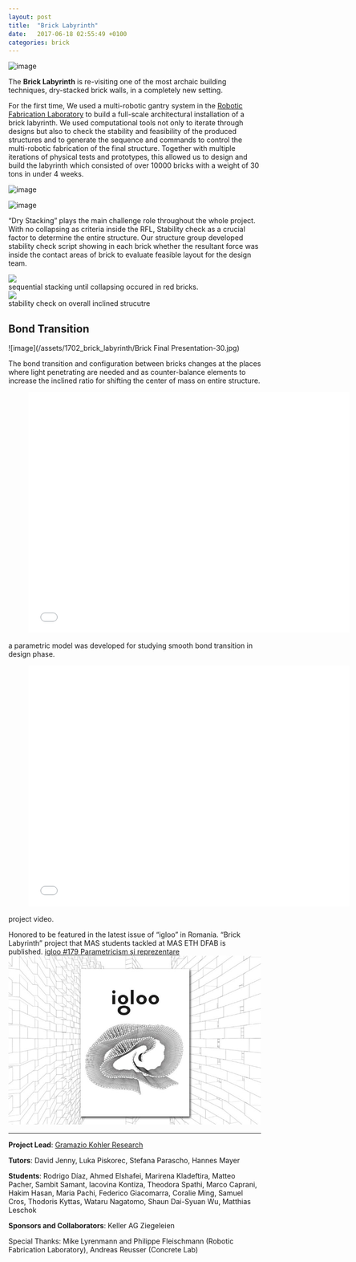 ```yaml
---
layout: post
title:  "Brick Labyrinth"
date:   2017-06-18 02:55:49 +0100
categories: brick
---
```


![image](/assets/1702_brick_labyrinth/labyrinth_001.JPG)


The **Brick Labyrinth** is re-visiting one of the most archaic building techniques, dry-stacked brick walls, in a completely new setting. 

For the first time, We used a multi-robotic gantry system in the [Robotic Fabrication Laboratory][Robotic-Fabrication-Laboratory] to build a full-scale architectural installation of a brick labyrinth. We used computational tools not only to iterate through designs but also to check the stability and feasibility of the produced structures and to generate the sequence and commands to control the multi-robotic fabrication of the final structure. Together with multiple iterations of physical tests and prototypes, this allowed us to design and build the labyrinth which consisted of over 10000 bricks with a weight of 30 tons in under 4 weeks.

![image](/assets/1702_brick_labyrinth/IMG_4425.JPG)

![image](/assets/1702_brick_labyrinth/DSC_5324.JPG)

“Dry Stacking” plays the main challenge role throughout the whole project. With no collapsing as criteria inside the RFL, Stability check as a crucial factor to determine the entire structure. Our structure group developed stability check script showing in each brick whether the resultant force was inside the contact areas of brick to evaluate feasible layout for the design team.

<img src="{{site.url}}/assets/1702_brick_labyrinth/butressWall.gif" style="display: block; margin: auto;" />
sequential stacking until collapsing occured in red bricks.
<img src="{{site.url}}/assets/1702_brick_labyrinth/Stability-check-1.gif" style="display: block; margin: auto;" />
stability check on overall inclined strucutre 


## Bond Transition

![image](/assets/1702_brick_labyrinth/Brick Final Presentation-30.jpg)

The bond transition and configuration between bricks changes at the places where light penetrating are needed and as counter-balance elements to increase the inclined ratio for shifting the center of mass on entire structure. 

<div class="video"> <figure> <iframe width="640" height="480" src="//www.youtube.com/embed/TbwedpnVqz4" frameborder="0" allowfullscreen></iframe> </figure> </div>
a parametric model was developed for studying smooth bond transition in design phase.

<div class="video"> <figure> <iframe width="640" height="480" src="//www.youtube.com/embed/UcwR0IJhJ-8" frameborder="0" allowfullscreen></iframe> </figure> </div>
project video.

Honored to be featured in the latest issue of “igloo” in Romania. “Brick Labyrinth” project that MAS students tackled at MAS ETH DFAB is published.
[igloo #179 Parametricism și reprezentare][igloo]
![image](/assets/1702_brick_labyrinth/cover-photo-179.jpg)



----
**Project Lead**: [Gramazio Kohler Research][GKR]

**Tutors**: David Jenny, Luka Piskorec, Stefana Parascho, Hannes Mayer 

**Students**: Rodrigo Díaz, Ahmed Elshafei, Marirena Kladeftira, Matteo Pacher, Sambit Samant, Iacovina Kontiza, Theodora Spathi, Marco Caprani, Hakim Hasan, Maria Pachi, Federico Giacomarra, Coralie Ming, Samuel Cros, Thodoris Kyttas, Wataru Nagatomo, Shaun Dai-Syuan Wu, Matthias Leschok

**Sponsors and Collaborators**: Keller AG Ziegeleien 

Special Thanks: Mike Lyrenmann and Philippe Fleischmann (Robotic Fabrication Laboratory), Andreas Reusser (Concrete Lab)




[Robotic-Fabrication-Laboratory]: https://ita.arch.ethz.ch/de/archteclab/rfl.html
[igloo]: https://www.igloo.ro/igloo-179-parametricism-si-reprezentare/
[GKR]: https://gramaziokohler.arch.ethz.ch/web/e/forschung/index.html




